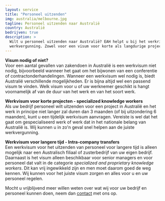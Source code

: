 ```yaml
---
layout: service
title: "Personeel uitzenden"
img: australia/melbourne.jpg
tagline: Personeel uitzenden naar Australië
country: Australië
bedrijven: true
description: >
  Wilt u personeel uitzenden naar Australië? EAH helpt u bij het verkrijgen van de juiste
  werkvergunning. Zowel voor een visum voor korte als langdurige projecten.
---
```

<p><strong>Visum nodig of niet?</strong><br/>
Voor een aantal gevallen van zakendoen in Australië is een werkvisum niet nodig, bijvoorbeeld wanneer het gaat om het bijwonen van een conferentie of contractonderhandelingen. Wanneer een werkvisum wel nodig is, biedt Australië verschillende mogelijkheden. Er is bijna altijd wel een passend visum te vinden. Welk visum voor u of uw werknemer geschikt is hangt voornamelijk af van de duur van het werk en van het soort werk.
</p>

<p><strong>Werkvisum voor korte projecten - specialized knowledge workers</strong><br/>
Als uw bedrijf personeel wilt uitzenden voor een project in Australië en het werk in principe niet langer zal duren dan 3 maanden (of bij uitzondering 6 maanden), kunt u een tijdelijk werkvisum aanvragen. Vereiste is wel dat het gaat om gespecialiseerd werk of werk dat in het nationale belang van Australië is. Wij kunnen u in zo'n geval snel helpen aan de juiste werkvergunning.
</p>

<p><strong>Werkvisum voor langere tijd - Intra-company transfers</strong><br/>
Een werkvisum voor het uitzenden van personeel voor langere tijd is alleen mogelijk naar een Australisch filiaal of zusterbedrijf van uw eigen bedrijf. Daarnaast is het visum alleen beschikbaar voor senior managers en voor personeel dat valt in de categorie <i>specialized and proprietary knowledge workers</i>. Dit kan vrij ingewikkeld zijn en men moet daarom goed de weg kennen. Wij kunnen voor het juiste visum zorgen en alles voor u en uw personeel regelen.
</p>

<p>Mocht u vrijblijvend meer willen weten over wat wij voor uw bedrijf en personeel kunnen doen, neem dan <a href="{{ site.baseurl }}/contact">contact</a> met ons op.
</p>
